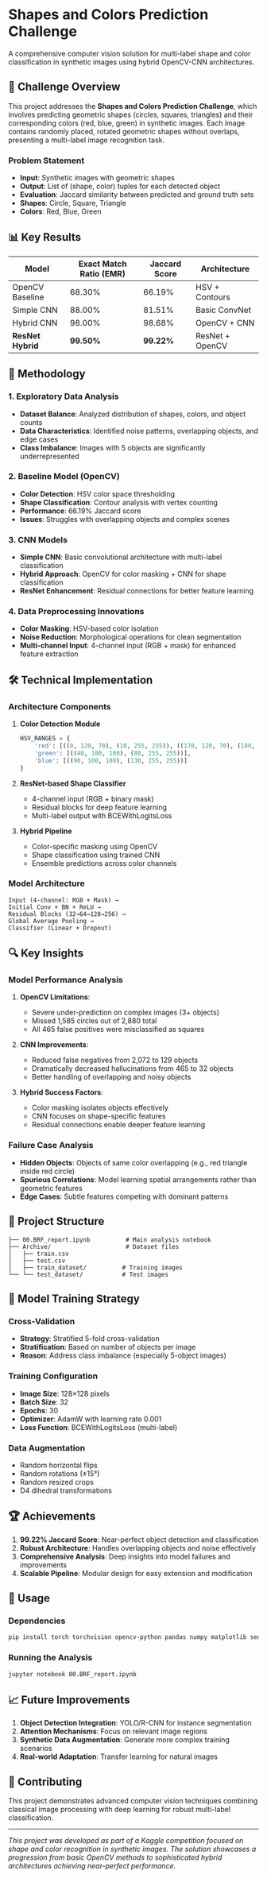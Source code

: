 # Shapes and Colors Prediction Challenge

A comprehensive computer vision solution for multi-label shape and color classification in synthetic images using hybrid OpenCV-CNN architectures.

## 🎯 Challenge Overview

This project addresses the **Shapes and Colors Prediction Challenge**, which involves predicting geometric shapes (circles, squares, triangles) and their corresponding colors (red, blue, green) in synthetic images. Each image contains randomly placed, rotated geometric shapes without overlaps, presenting a multi-label image recognition task.

### Problem Statement
- **Input**: Synthetic images with geometric shapes
- **Output**: List of (shape, color) tuples for each detected object
- **Evaluation**: Jaccard similarity between predicted and ground truth sets
- **Shapes**: Circle, Square, Triangle
- **Colors**: Red, Blue, Green

## 📊 Key Results

| Model | Exact Match Ratio (EMR) | Jaccard Score | Architecture |
|-------|------------------------|---------------|--------------|
| OpenCV Baseline | 68.30% | 66.19% | HSV + Contours |
| Simple CNN | 88.00% | 81.51% | Basic ConvNet |
| Hybrid CNN | 98.00% | 98.68% | OpenCV + CNN |
| **ResNet Hybrid** | **99.50%** | **99.22%** | ResNet + OpenCV |

## 🔬 Methodology

### 1. Exploratory Data Analysis
- **Dataset Balance**: Analyzed distribution of shapes, colors, and object counts
- **Data Characteristics**: Identified noise patterns, overlapping objects, and edge cases
- **Class Imbalance**: Images with 5 objects are significantly underrepresented

### 2. Baseline Model (OpenCV)
- **Color Detection**: HSV color space thresholding
- **Shape Classification**: Contour analysis with vertex counting
- **Performance**: 66.19% Jaccard score
- **Issues**: Struggles with overlapping objects and complex scenes

### 3. CNN Models
- **Simple CNN**: Basic convolutional architecture with multi-label classification
- **Hybrid Approach**: OpenCV for color masking + CNN for shape classification
- **ResNet Enhancement**: Residual connections for better feature learning

### 4. Data Preprocessing Innovations
- **Color Masking**: HSV-based color isolation
- **Noise Reduction**: Morphological operations for clean segmentation
- **Multi-channel Input**: 4-channel input (RGB + mask) for enhanced feature extraction

## 🛠️ Technical Implementation

### Architecture Components

1. **Color Detection Module**
   ```python
   HSV_RANGES = {
       'red': [((0, 120, 70), (10, 255, 255)), ((170, 120, 70), (180, 255, 255))],
       'green': [((40, 100, 100), (80, 255, 255))],
       'blue': [((90, 100, 100), (130, 255, 255))]
   }
   ```

2. **ResNet-based Shape Classifier**
   - 4-channel input (RGB + binary mask)
   - Residual blocks for deep feature learning
   - Multi-label output with BCEWithLogitsLoss

3. **Hybrid Pipeline**
   - Color-specific masking using OpenCV
   - Shape classification using trained CNN
   - Ensemble predictions across color channels

### Model Architecture
```
Input (4-channel: RGB + Mask) → 
Initial Conv + BN + ReLU → 
Residual Blocks (32→64→128→256) → 
Global Average Pooling → 
Classifier (Linear + Dropout)
```

## 🔍 Key Insights

### Model Performance Analysis

1. **OpenCV Limitations**:
   - Severe under-prediction on complex images (3+ objects)
   - Missed 1,585 circles out of 2,880 total
   - All 465 false positives were misclassified as squares

2. **CNN Improvements**:
   - Reduced false negatives from 2,072 to 129 objects
   - Dramatically decreased hallucinations from 465 to 32 objects
   - Better handling of overlapping and noisy objects

3. **Hybrid Success Factors**:
   - Color masking isolates objects effectively
   - CNN focuses on shape-specific features
   - Residual connections enable deeper feature learning

### Failure Case Analysis
- **Hidden Objects**: Objects of same color overlapping (e.g., red triangle inside red circle)
- **Spurious Correlations**: Model learning spatial arrangements rather than geometric features
- **Edge Cases**: Subtle features competing with dominant patterns

## 📁 Project Structure

```
├── 00.BRF_report.ipynb          # Main analysis notebook
├── Archive/                     # Dataset files
│   ├── train.csv
│   ├── test.csv
│   ├── train_dataset/          # Training images
└── └── test_dataset/           # Test images
```

## 🎯 Model Training Strategy

### Cross-Validation
- **Strategy**: Stratified 5-fold cross-validation
- **Stratification**: Based on number of objects per image
- **Reason**: Address class imbalance (especially 5-object images)

### Training Configuration
- **Image Size**: 128×128 pixels
- **Batch Size**: 32
- **Epochs**: 30
- **Optimizer**: AdamW with learning rate 0.001
- **Loss Function**: BCEWithLogitsLoss (multi-label)

### Data Augmentation
- Random horizontal flips
- Random rotations (±15°)
- Random resized crops
- D4 dihedral transformations

## 🏆 Achievements

1. **99.22% Jaccard Score**: Near-perfect object detection and classification
2. **Robust Architecture**: Handles overlapping objects and noise effectively
3. **Comprehensive Analysis**: Deep insights into model failures and improvements
4. **Scalable Pipeline**: Modular design for easy extension and modification

## 🔧 Usage

### Dependencies
```bash
pip install torch torchvision opencv-python pandas numpy matplotlib seaborn pillow albumentations scikit-learn tqdm
```

### Running the Analysis
```bash
jupyter notebook 00.BRF_report.ipynb
```

## 📈 Future Improvements

1. **Object Detection Integration**: YOLO/R-CNN for instance segmentation
2. **Attention Mechanisms**: Focus on relevant image regions
3. **Synthetic Data Augmentation**: Generate more complex training scenarios
4. **Real-world Adaptation**: Transfer learning for natural images

## 🤝 Contributing

This project demonstrates advanced computer vision techniques combining classical image processing with deep learning for robust multi-label classification.

---

*This project was developed as part of a Kaggle competition focused on shape and color recognition in synthetic images. The solution showcases a progression from basic OpenCV methods to sophisticated hybrid architectures achieving near-perfect performance.*


